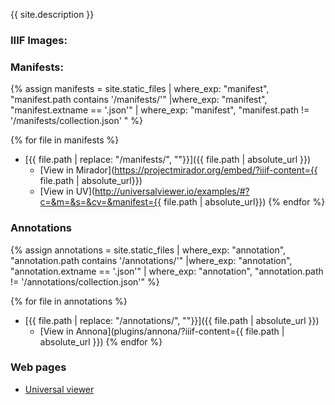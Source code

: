 {{ site.description }}

### IIIF Images:
<script src="{{ '/plugins/js/image.js' | absolute_url }}" ></script>

<script
			  src="https://code.jquery.com/jquery-3.5.1.min.js"
			  integrity="sha256-9/aliU8dGd2tb6OSsuzixeV4y/faTqgFtohetphbbj0="
			  crossorigin="anonymous"></script>
<link rel="stylesheet" href="plugins/justified/justifiedGallery.min.css" />
<script src="plugins/justified/jquery.justifiedGallery.min.js"></script>

<script>
{% assign files = site.static_files | where_exp: "image", "image.path contains '/images/'" |where_exp: "image", "image.path contains '/info.json'"   %}
{% for img_file in files %}
    addToGallery('gallery', '{{img_file.path | absolute_url}}', 300,300);
{% endfor %}
</script>
<div id="gallery">
        
</div>

<script>
    $("#gallery").justifiedGallery({
        rowHeight: 300
    });
</script>


### Manifests:
{% assign manifests = site.static_files | where_exp: "manifest", "manifest.path contains '/manifests/'"  |where_exp: "manifest", "manifest.extname == '.json'" | where_exp: "manifest", "manifest.path != '/manifests/collection.json' " %}

{% for file in manifests %}
 * [{{ file.path | replace: "/manifests/", ""}}]({{ file.path | absolute_url }}) 
    * [View in Mirador](https://projectmirador.org/embed/?iiif-content={{ file.path | absolute_url}})
    * [View in UV](http://universalviewer.io/examples/#?c=&m=&s=&cv=&manifest={{ file.path | absolute_url}})
{% endfor %}

### Annotations

{% assign annotations = site.static_files | where_exp: "annotation", "annotation.path contains '/annotations/'"  |where_exp: "annotation", "annotation.extname == '.json'"  | where_exp: "annotation", "annotation.path != '/annotations/collection.json'" %}

{% for file in annotations %}
 * [{{ file.path | replace: "/annotations/", ""}}]({{ file.path | absolute_url }})
    * [View in Annona](plugins/annona/?iiif-content={{ file.path | absolute_url }})
{% endfor %}

### Web pages

 * [Universal viewer](uv.md)
